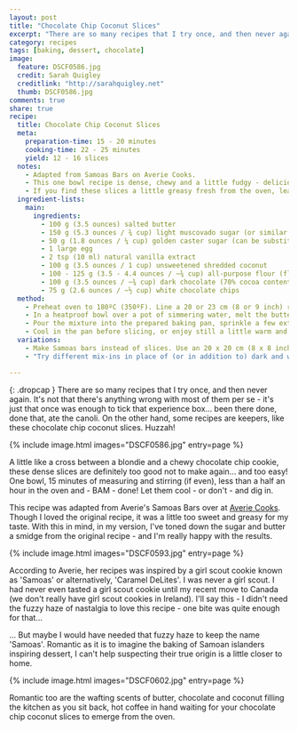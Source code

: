 ```yaml
---
layout: post
title: "Chocolate Chip Coconut Slices"
excerpt: "There are so many recipes that I try once, and then never again. It's not that there's anything wrong with most of them per se - it's just that once was enough to tick that experience box... been there done, done that, ate the canoli."
category: recipes
tags: [baking, dessert, chocolate]
image:
  feature: DSCF0586.jpg
  credit: Sarah Quigley
  creditlink: "http://sarahquigley.net"
  thumb: DSCF0586.jpg
comments: true
share: true
recipe:
  title: Chocolate Chip Coconut Slices
  meta:
    preparation-time: 15 - 20 minutes
    cooking-time: 22 - 25 minutes
    yield: 12 - 16 slices
  notes:
    - Adapted from Samoas Bars on Averie Cooks.
    - This one bowl recipe is dense, chewy and a little fudgy - delicious enough to charm coconut lovers and sceptics alike.
    - If you find these slices a little greasy fresh from the oven, leave them to cool completely (or even to sit overnight) - this will allow oils from the coconut to be reabsorbed. If the slices are still too greasy, consider cutting the amount of butter down a smidge. I have not personally had this issue with the recipe I'm sharing below. I did find Averie's original recipe a little on the greasy side, even after sitting, and cut down the butter in my version with this in mind.
  ingredient-lists:
    main:
      ingredients:
        - 100 g (3.5 ounces) salted butter
        - 150 g (5.3 ounces / ¾ cup) light muscovado sugar (or similar light sticky brown sugar)
        - 50 g (1.8 ounces / ¼ cup) golden caster sugar (can be substituted with any natural sugar, or if necessary, white sugar)
        - 1 large egg
        - 2 tsp (10 ml) natural vanilla extract
        - 100 g (3.5 ounces / 1 cup) unsweetened shredded coconut
        - 100 - 125 g (3.5 - 4.4 ounces / ~¾ cup) all-purpose flour (flour varies greatly in density, measure by weight if possible) (start with 100g, if batter is not fairly thick add extra 25g)
        - 100 g (3.5 ounces / ~¾ cup) dark chocolate (70% cocoa content), chopped into chips (or ready made chocolate chips)
        - 75 g (2.6 ounces / ~½ cup) white chocolate chips
  method:
    - Preheat oven to 180ºC (350ºF). Line a 20 or 23 cm (8 or 9 inch) round pan with parchment paper (or aluminium foil), and butter the parchment.
    - In a heatproof bowl over a pot of simmering water, melt the butter. Remove the bowl from the heat and stir in both types of sugar. Allow the mixture to cool a little (about 5 minutes), then stir in egg, flour and coconut. Fold in chocolate chips.
    - Pour the mixture into the prepared baking pan, sprinkle a few extra chocolate chips on top if desired and bake for 22 - 25 minutes (until the top has turned a nice golden brown colour and the edges are beginning to darken.
    - Cool in the pan before slicing, or enjoy still a little warm and gooey from the oven.
  variations:
    - Make Samoas bars instead of slices. Use an 20 x 20 cm (8 x 8 inch) square pan, instead of a round pan.
    - "Try different mix-ins in place of (or in addition to) dark and white chocolate chips. Consider: milk chocolate, butterscotch or even yoghurt chips, dried fruit or nuts, or your favourite candy."

---
```


{: .dropcap }
There are so many recipes that I try once, and then never again. It's not that there's anything wrong with most of them per se - it's just that once was enough to tick that experience box... been there done, done that, ate the canoli. On the other hand, some recipes are keepers, like these chocolate chip coconut slices. Huzzah!

{% include image.html images="DSCF0586.jpg" entry=page %}

A little like a cross between a blondie and a chewy chocolate chip cookie, these dense slices are definitely too good not to make again... and too easy! One bowl, 15 minutes of measuring and stirring (if even), less than a half an hour in the oven and - BAM - done! Let them cool - or don't - and dig in.

This recipe was adapted from Averie's Samoas Bars over at [Averie Cooks](http://averiecooks.com). Though I loved the original recipe, it was a little too sweet and greasy for my taste. With this in mind, in my version, I've toned down the sugar and butter a smidge from the original recipe - and I'm really happy with the results.

{% include image.html images="DSCF0593.jpg" entry=page %}

According to Averie, her recipes was inspired by a girl scout cookie known as 'Samoas' or alternatively, 'Caramel DeLites'. I was never a girl scout. I had never even tasted a girl scout cookie until my recent move to Canada (we don't really have girl scout cookies in Ireland). I'll say this - I didn't need the fuzzy haze of nastalgia to love this recipe - one bite was quite enough for that...

... But maybe I would have needed that fuzzy haze to keep the name 'Samoas'. Romantic as it is to imagine the baking of Samoan islanders inspiring dessert, I can't help suspecting their true origin is a little closer to home.

{% include image.html images="DSCF0602.jpg" entry=page %}

Romantic too are the wafting scents of butter, chocolate and coconut filling the kitchen as you sit back, hot coffee in hand waiting for your chocolate chip coconut slices to emerge from the oven.
